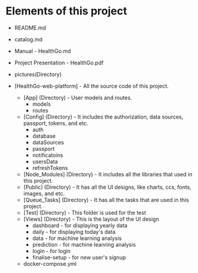 # Elements of this project

- README.md
- catalog.md
- Manual - HealthGo.md
- Project Presentation - HealthGo.pdf
- pictures(Directory)

- [HealthGo-web-platform] - All the source code of this project.
   - [App] (Directory) - User models and routes.
     - models
     - routes
   - [Config] (Directory) - It includes the authorization, data sources, passport, tokens, and etc.
     - auth
     - database
     - dataSources
     - passport
     - notificatoins
     - usersData
     - refreshTokens
   - [Node_Modules] (Directory) - It includes all the libraries that used in this project.
   - [Public] (Directory) - It has all the UI designs, like charts, ccs, fonts, images, and etc.
   - [Queue_Tasks] (Directory) - It has all the tasks that are used in this project.
   - [Test] (Directory) - This folder is used for the test
   - [Views] (Directory) - This is the layout of the UI design
     - dashboard - for displaying yearly data
     - daily - for displaying today's data
     - data - for machine learning analysis
     - prediction - for machine leanring analysis
     - login - for login
     - finalise-setup - for new user's signup
   - docker-compose.yml




